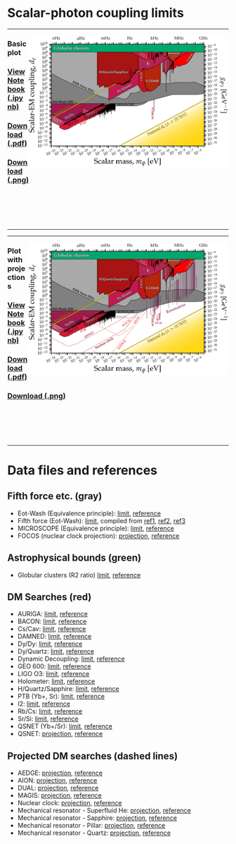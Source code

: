 # Scalar-photon coupling limits
---
[<img align="right" height="300" src="../plots/plots_png/ScalarPhoton.png">](https://github.com/cajohare/AxionLimits/raw/master/plots/plots_png/ScalarPhoton.png)
### Basic plot
### [View Notebook (.ipynb)](https://github.com/cajohare/AxionLimits/blob/master/Scalars.ipynb)
### [Download (.pdf)](https://github.com/cajohare/AxionLimits/raw/master/plots/ScalarPhoton.pdf)
### [Download (.png)](https://github.com/cajohare/AxionLimits/raw/master/plots/plots_png/ScalarPhoton.png)
### &nbsp;
### &nbsp;
---

---
[<img align="right" height="300" src="../plots/plots_png/ScalarPhoton_with_Projections.png">](https://github.com/cajohare/AxionLimits/raw/master/plots/plots_png/ScalarPhoton_with_Projections.png)
### Plot with projections
### [View Notebook (.ipynb)](https://github.com/cajohare/AxionLimits/blob/master/Scalars.ipynb)
### [Download (.pdf)](https://github.com/cajohare/AxionLimits/raw/master/plots/ScalarPhoton_with_Projections.pdf)
### [Download (.png)](https://github.com/cajohare/AxionLimits/raw/master/plots/plots_png/ScalarPhoton_with_Projections.png)
### &nbsp;
### &nbsp;
---

# Data files and references

## Fifth force etc. (gray)
* Eot-Wash (Equivalence principle): [limit](https://github.com/cajohare/AxionLimits/raw/master/limit_data/ScalarPhoton/EotWashEP.txt), [reference](https://arxiv.org/abs/1807.04512)
* Fifth force (Eot-Wash): [limit](https://github.com/cajohare/AxionLimits/raw/master/limit_data/ScalarPhoton/FifthForce.txt), compiled from [ref1](https://arxiv.org/abs/hep-ph/0307284), [ref2](https://arxiv.org/abs/hep-ph/9606249), [ref3](https://www.sciencedirect.com/science/article/abs/pii/S0019103510003830)
* MICROSCOPE (Equivalence principle): [limit](https://github.com/cajohare/AxionLimits/raw/master/limit_data/ScalarPhoton/MICROSCOPE.txt), [reference](https://arxiv.org/abs/1712.00483)
* FOCOS (nuclear clock projection): [projection](https://github.com/cajohare/AxionLimits/raw/master/limit_data/ScalarPhoton/Projections/FOCOS.txt), [reference](https://arxiv.org/abs/2207.14310)

## Astrophysical bounds (green)
* Globular clusters (R2 ratio) [limit](https://github.com/cajohare/AxionLimits/raw/master/limit_data/ScalarPhoton/GlobularClusters.txt), [reference](https://arxiv.org/abs/2207.03102)

## DM Searches (red)
* AURIGA: [limit](https://github.com/cajohare/AxionLimits/raw/master/limit_data/ScalarPhoton/AURIGA.txt), [reference](https://arxiv.org/abs/1607.07327)
* BACON: [limit](https://github.com/cajohare/AxionLimits/raw/master/limit_data/ScalarPhoton/BACON.txt), [reference](https://arxiv.org/abs/2005.14694)
* Cs/Cav: [limit](https://github.com/cajohare/AxionLimits/raw/master/limit_data/ScalarPhoton/CsCav.txt), [reference](https://arxiv.org/abs/2201.02042)
* DAMNED: [limit](https://github.com/cajohare/AxionLimits/raw/master/limit_data/ScalarPhoton/DAMNED.txt), [reference](https://arxiv.org/abs/2006.07055)
* Dy/Dy: [limit](https://github.com/cajohare/AxionLimits/raw/master/limit_data/ScalarPhoton/DyDy.txt), [reference](https://arxiv.org/abs/1503.06886)
* Dy/Quartz: [limit](https://github.com/cajohare/AxionLimits/raw/master/limit_data/ScalarPhoton/DyQuartz.txt), [reference](https://arxiv.org/abs/2212.04413)
* Dynamic Decoupling: [limit](https://github.com/cajohare/AxionLimits/raw/master/limit_data/ScalarPhoton/DynamicDecoupling.txt), [reference](https://arxiv.org/abs/1902.02788)
* GEO 600: [limit](https://github.com/cajohare/AxionLimits/raw/master/limit_data/ScalarPhoton/GEO600.txt), [reference](https://arxiv.org/abs/2103.03783)
* LIGO O3: [limit](https://github.com/cajohare/AxionLimits/raw/master/limit_data/ScalarPhoton/LIGO.txt), [reference](https://arxiv.org/abs/2401.18076)
* Holometer: [limit](https://github.com/cajohare/AxionLimits/raw/master/limit_data/ScalarPhoton/Holometer.txt), [reference](https://arxiv.org/abs/2108.04746)
* H/Quartz/Sapphire: [limit](https://github.com/cajohare/AxionLimits/raw/master/limit_data/ScalarPhoton/HQuartzSapphire.txt), [reference](https://arxiv.org/abs/2010.08107)
* PTB (Yb+, Sr): [limit](https://github.com/cajohare/AxionLimits/raw/master/limit_data/ScalarPhoton/PTB.txt), [reference](https://arxiv.org/abs/2301.03433)
* I2: [limit](https://github.com/cajohare/AxionLimits/raw/master/limit_data/ScalarPhoton/I2.txt), [reference](https://arxiv.org/abs/2111.06883)
* Rb/Cs: [limit](https://github.com/cajohare/AxionLimits/raw/master/limit_data/ScalarPhoton/RbCs.txt), [reference](https://arxiv.org/abs/1604.08514)
* Sr/Si: [limit](https://github.com/cajohare/AxionLimits/raw/master/limit_data/ScalarPhoton/SrSi.txt), [reference](https://arxiv.org/abs/2008.08773)
* QSNET (Yb+/Sr): [limit](https://github.com/cajohare/AxionLimits/raw/master/limit_data/ScalarPhoton/QSNET.txt), [reference](https://arxiv.org/abs/2302.04565)
* QSNET: [projection](https://github.com/cajohare/AxionLimits/raw/master/limit_data/Projections/ScalarPhoton/QSNET.txt), [reference](https://arxiv.org/abs/2112.10618)

## Projected DM searches (dashed lines)
* AEDGE: [projection](https://github.com/cajohare/AxionLimits/raw/master/limit_data/ScalarPhoton/Projections/AEDGE.txt), [reference](https://arxiv.org/abs/2108.02468)
* AION: [projection](https://github.com/cajohare/AxionLimits/raw/master/limit_data/ScalarPhoton/Projections/AION-km.txt), [reference](https://arxiv.org/abs/2108.02468)
* DUAL: [projection](https://github.com/cajohare/AxionLimits/raw/master/limit_data/ScalarPhoton/Projections/DUAL.txt), [reference](https://arxiv.org/abs/1508.01798)
* MAGIS: [projection](https://github.com/cajohare/AxionLimits/raw/master/limit_data/ScalarPhoton/Projections/MAGIS-km.txt), [reference](https://arxiv.org/abs/2104.02835)
* Nuclear clock: [projection](https://github.com/cajohare/AxionLimits/raw/master/limit_data/ScalarPhoton/Projections/NuclearClock.txt), [reference](https://arxiv.org/abs/2203.14915)
* Mechanical resonator - Superfluid He: [projection](https://github.com/cajohare/AxionLimits/raw/master/limit_data/ScalarPhoton/Projections/Resonator-Helium.txt), [reference](https://arxiv.org/abs/1910.07574)
* Mechanical resonator - Sapphire: [projection](https://github.com/cajohare/AxionLimits/raw/master/limit_data/ScalarPhoton/Projections/Resonator-Sapphire.txt), [reference](https://arxiv.org/abs/1910.07574)
* Mechanical resonator - Pillar: [projection](https://github.com/cajohare/AxionLimits/raw/master/limit_data/ScalarPhoton/Projections/Resonator-Pillar.txt), [reference](https://arxiv.org/abs/1910.07574)
* Mechanical resonator - Quartz: [projection](https://github.com/cajohare/AxionLimits/raw/master/limit_data/ScalarPhoton/Projections/Resonator-Quartz.txt), [reference](https://arxiv.org/abs/1910.07574)